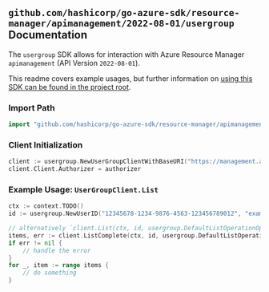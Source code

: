 
## `github.com/hashicorp/go-azure-sdk/resource-manager/apimanagement/2022-08-01/usergroup` Documentation

The `usergroup` SDK allows for interaction with Azure Resource Manager `apimanagement` (API Version `2022-08-01`).

This readme covers example usages, but further information on [using this SDK can be found in the project root](https://github.com/hashicorp/go-azure-sdk/tree/main/docs).

### Import Path

```go
import "github.com/hashicorp/go-azure-sdk/resource-manager/apimanagement/2022-08-01/usergroup"
```


### Client Initialization

```go
client := usergroup.NewUserGroupClientWithBaseURI("https://management.azure.com")
client.Client.Authorizer = authorizer
```


### Example Usage: `UserGroupClient.List`

```go
ctx := context.TODO()
id := usergroup.NewUserID("12345678-1234-9876-4563-123456789012", "example-resource-group", "serviceValue", "userIdValue")

// alternatively `client.List(ctx, id, usergroup.DefaultListOperationOptions())` can be used to do batched pagination
items, err := client.ListComplete(ctx, id, usergroup.DefaultListOperationOptions())
if err != nil {
	// handle the error
}
for _, item := range items {
	// do something
}
```
